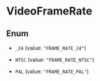 
# VideoFrameRate

## Enum


* `_24` (value: `"FRAME_RATE_24"`)

* `NTSC` (value: `"FRAME_RATE_NTSC"`)

* `PAL` (value: `"FRAME_RATE_PAL"`)



